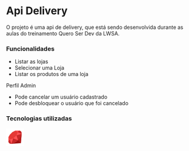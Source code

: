# Api Delivery

O projeto é uma api de delivery, que está sendo desenvolvida durante as aulas do treinamento Quero Ser Dev da LWSA.

### Funcionalidades

- Listar as lojas
- Selecionar uma Loja
- Listar os produtos de uma loja

Perfil Admin

- Pode cancelar um usuário cadastrado
- Pode desbloquear o usuário que foi cancelado

### Tecnologias utilizadas

![Ícone Ruby](./app/assets/images/icon_ruby.png)
